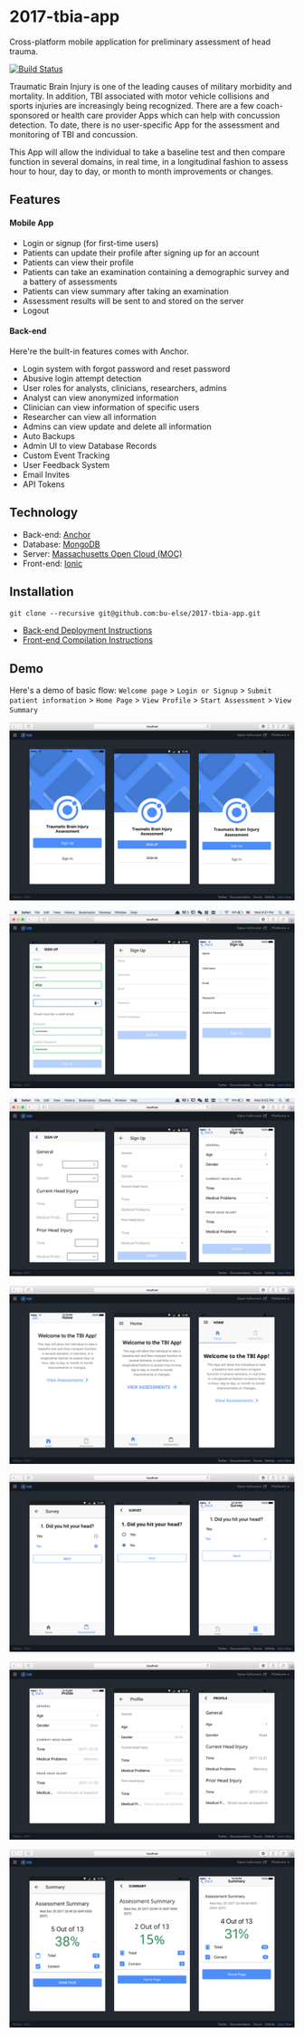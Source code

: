 # 2017-tbia-app
Cross-platform mobile application for preliminary assessment of head trauma.

[![Build Status](https://travis-ci.org/bu-else/2017-tbia-app.svg?branch=Develop)](https://travis-ci.org/bu-else/2017-tbia-app)

Traumatic Brain Injury is one of the leading causes of military morbidity and mortality.  In addition, TBI associated with motor vehicle collisions and sports injuries are increasingly being recognized.  There are a few coach-sponsored or health care provider Apps which can help with concussion detection.  To date, there is no user-specific App for the assessment and monitoring of TBI and concussion.

This App will allow the individual to take a baseline test and then compare function in several domains, in real time, in a longitudinal fashion to assess hour to hour, day to day, or month to month improvements or changes.


## Features
#### Mobile App
- Login or signup (for first-time users)
- Patients can update their profile after signing up for an account
- Patients can view their profile
- Patients can take an examination containing a demographic survey and a battery of assessments
- Patients can view summary after taking an examination
- Assessment results will be sent to and stored on the server
- Logout

#### Back-end
Here're the built-in features comes with Anchor.
- Login system with forgot password and reset password
- Abusive login attempt detection
- User roles for analysts, clinicians, researchers, admins
- Analyst can view anonymized information
- Clinician can view information of specific users
- Researcher can view all information
- Admins can view update and delete all information
- Auto Backups
- Admin UI to view Database Records
- Custom Event Tracking
- User Feedback System
- Email Invites
- API Tokens


## Technology
- Back-end: [Anchor](https://github.com/hicsail/anchor)
- Database: [MongoDB](http://www.mongodb.org/)
- Server: [Massachusetts Open Cloud (MOC)](https://massopen.cloud/)
- Front-end: [Ionic](https://ionicframework.com/)

## Installation
```
git clone --recursive git@github.com:bu-else/2017-tbia-app.git
```

- [Back-end Deployment Instructions](https://github.com/bu-else/2017-tbia-app/blob/Develop/back-end/README.md)
- [Front-end Compilation Instructions](https://github.com/bu-else/2017-tbia-app/blob/Develop/client/README.md)

## Demo
Here's a demo of basic flow: `Welcome page` > `Login or Signup` > `Submit patient information` > `Home Page` > `View Profile` > `Start Assessment` > `View Summary`

![1-welcome](https://github.com/bu-else/2017-tbia-app/blob/Develop/demo/1-welcome.png)

![2-signup](https://github.com/bu-else/2017-tbia-app/blob/Develop/demo/2-signup.png)

![3-patient-info](https://github.com/bu-else/2017-tbia-app/blob/Develop/demo/3-patient-info.png)

![4-home](https://github.com/bu-else/2017-tbia-app/blob/Develop/demo/4-home.png)

![5-assessment](https://github.com/bu-else/2017-tbia-app/blob/Develop/demo/5-assessment.png)

![6-profile](https://github.com/bu-else/2017-tbia-app/blob/Develop/demo/6-profile.png)

![7-summary](https://github.com/bu-else/2017-tbia-app/blob/Develop/demo/7-summary.png)